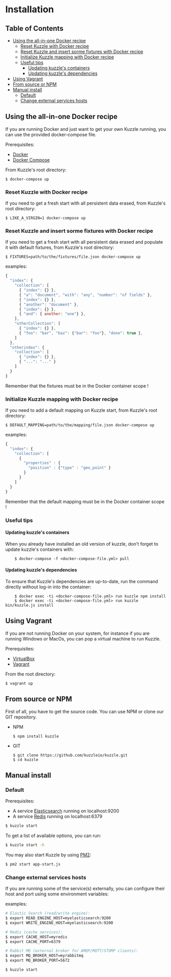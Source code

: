 # Installation

## Table of Contents

* [Using the all-in-one Docker recipe](#using-the-all-in-one-docker-recipe)
  * [Reset Kuzzle with Docker recipe](#reset-kuzzle-with-docker-recipe)
  * [Reset Kuzzle and insert sorme fixtures with Docker recipe](#reset-kuzzle-and-insert-sorme-fixtures-with-docker-recipe)
  * [Initialize Kuzzle mapping with Docker recipe](#initialize-kuzzle-mapping-with-docker-recipe)
  * [Useful tips](#useful-tips)
    * [Updating kuzzle's containers](#updating-kuzzle-s-containers)
    * [Updating kuzzle's dependencies](#updating-kuzzle-s-dependencies)
* [Using Vagrant](#using-vagrant)
* [From source or NPM](#from-source-or-npm)
* [Manual install](#manual-install)
  * [Default](#default)
  * [Change external services hosts](#change-external-services-hosts)

## Using the all-in-one Docker recipe

If you are running Docker and just want to get your own Kuzzle running, you can use the provided docker-compose file.

Prerequisites:

* [Docker](https://docs.docker.com/installation/#installation)
* [Docker Compose](https://docs.docker.com/compose/install/)

From Kuzzle's root directory:

    $ docker-compose up

### Reset Kuzzle with Docker recipe

If you need to get a fresh start with all persistent data erased, from Kuzzle's root directory:

    $ LIKE_A_VIRGIN=1 docker-compose up

### Reset Kuzzle and insert sorme fixtures with Docker recipe

If you need to get a fresh start with all persistent data erased and populate it with default fixtures, from Kuzzle's root directory:

    $ FIXTURES=path/to/the/fixtures/file.json docker-compose up
    
examples:

```javascript
{
  "index": {
    "collection": [
      { "index": {} },
      { "a": "document", "with": "any", "number": "of fields" },
      { "index": {} },
      { "another": "document" },
      { "index": {} },
      { "and": { another: "one"} },
    ],
    "otherCollection": [
      { "index": {} },
      { "foo": "bar", "baz": {"bar": "foo"}, "done": true },
    ]
  },
  "otherindex": {
    "collection": [
      { "index": {} },
      { "...": "..." }
    ]
  }
}
```


Remember that the fixtures must be in the Docker container scope !

### Initialize Kuzzle mapping with Docker recipe

If you need to add a default mapping on Kuzzle start, from Kuzzle's root directory:

    $ DEFAULT_MAPPING=path/to/the/mapping/file.json docker-compose up

examples:

```javascript
{
  "index": {
    "collection": [
      {
        "properties" : {
          "position" : {"type" : "geo_point" }
        }
      }
    ]
  }
}
```

Remember that the default mapping must be in the Docker container scope !


### Useful tips


#### Updating kuzzle's containers

When you already have installed an old version of kuzzle, don't forget to update kuzzle's containers with:

```
    $ docker-compose -f <docker-compose-file.yml> pull 
```

#### Updating kuzzle's dependencies 

To ensure that Kuzzle's dependencies are up-to-date, run the command directly without log-in into the container:

```
    $ docker exec -ti <docker-compose-file.yml> run kuzzle npm install
    $ docker exec -ti <docker-compose-file.yml> run kuzzle bin/kuzzle.js install
```


## Using Vagrant

If you are not running Docker on your system, for instance if you are running Windows or MacOs, you can pop a virtual machine to run Kuzzle.

Prerequisites:

* [VirtualBox](https://www.virtualbox.org/wiki/Downloads)
* [Vagrant](https://www.vagrantup.com/)

From the root directory:

    $ vagrant up

## From source or NPM

First of all, you have to get the source code. You can use NPM or clone our GIT repository.

* NPM

    ```
    $ npm install kuzzle
    ```

* GIT

    ```
    $ git clone https://github.com/kuzzleio/kuzzle.git
    $ cd kuzzle
    ```

## Manual install

### Default

Prerequisites:

* A service [Elasticsearch](https://www.elastic.co/products/elasticsearch) running on localhost:9200
* A service [Redis](http://redis.io/) running on localhost:6379

```bash
$ kuzzle start
```

To get a list of available options, you can run:

```bash
$ kuzzle start -h
```

You may also start Kuzzle by using [PM2](https://github.com/Unitech/pm2):

```bash
$ pm2 start app-start.js
```


### Change external services hosts

If you are running some of the service(s) externally, you can configure their host and port using some environment variables:

examples:

```bash
# Elastic Search (read/write engine):
$ export READ_ENGINE_HOST=myelasticsearch:9200
$ export WRITE_ENGINE_HOST=myelasticsearch:9200

# Redis (cache services):
$ export CACHE_HOST=myredis
$ export CACHE_PORT=6379

# Rabbit MQ (external broker for AMQP/MQTT/STOMP clients):
$ export MQ_BROKER_HOST=myrabbitmq
$ export MQ_BROKER_PORT=5672

$ kuzzle start
```
